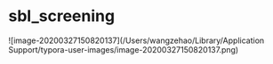 # sbl_screening

![image-20200327150820137](/Users/wangzehao/Library/Application Support/typora-user-images/image-20200327150820137.png)

